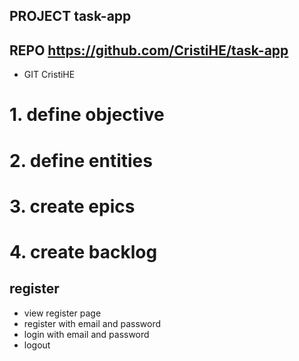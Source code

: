 ## PROJECT  task-app
## REPO     https://github.com/CristiHE/task-app
- GIT       CristiHE

# 1. define objective

# 2. define entities

# 3. create epics

# 4. create backlog

## register
- view register page
- register with email and password
- login with email and password
- logout
